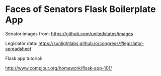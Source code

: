 # Faces of Senators Flask Boilerplate App


Senator images from: https://github.com/unitedstates/images

Legislator data: https://sunlightlabs.github.io/congress/#legislator-spreadsheet

Flask app tutorial:

http://www.compjour.org/homework/flask-app-101/
